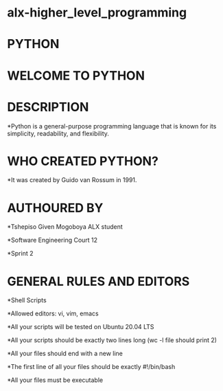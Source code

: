 # alx-higher_level_programming
# PYTHON

# WELCOME TO PYTHON

# DESCRIPTION

*Python is a general-purpose programming language that is known for its simplicity, readability, and flexibility.

# WHO CREATED PYTHON?

*It was created by Guido van Rossum in 1991.

# AUTHOURED BY

*Tshepiso Given Mogoboya  ALX student

*Software Engineering Court 12

*Sprint 2

# GENERAL RULES AND EDITORS

*Shell Scripts

*Allowed editors: vi, vim, emacs

*All your scripts will be tested on Ubuntu 20.04 LTS

*All your scripts should be exactly two lines long (wc -l file should print 2)

*All your files should end with a new line

*The first line of all your files should be exactly #!/bin/bash

*All your files must be executable
